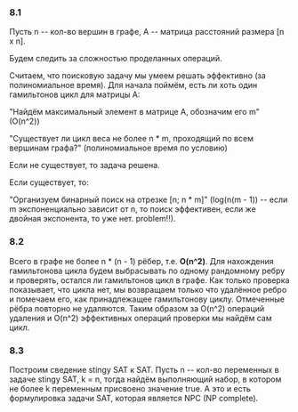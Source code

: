 ### 8.1

Пусть n -- кол-во вершин в графе, A -- матрица расстояний размера [n x n].

Будем следить за сложностью проделанных операций.

Считаем, что поисковую задачу мы умеем решать эффективно (за полиномиальное время). Для начала поймём, есть ли хоть один гамильтонов цикл для матрицы A:

"Найдём максимальный элемент в матрице A, обозначим его m" (O(n^2))

"Существует ли цикл веса не более n * m, проходящий по всем вершинам графа?" (полиномиальное время по условию)

Если не существует, то задача решена.

Если существует, то:

"Организуем бинарный поиск на отрезке [n; n * m]" (log(n(m - 1)) -- если m экспоненциально зависит от n, то поиск эффективен, если же двойная экспонента, то уже нет. problem!!).

### 8.2

Всего в графе не более n * (n - 1) рёбер, т.е. **O(n^2)**. Для нахождения гамильтонова цикла будем выбрасывать по одному рандомному ребру и проверять, остался ли гамильтонов цикл в графе. Как только проверка показывает, что цикла нет, мы возвращаем только что удалённое ребро и помечаем его, как принадлежащее гамильтонову циклу. Отмеченные рёбра повторно не удаляются. Таким образом за O(n^2) операций удаления и O(n^2) эффективных операций проверки мы найдём сам цикл.

### 8.3

Построим сведение stingy SAT к SAT. Пусть n -- кол-во переменных в задаче stingy SAT, k = n, тогда найдём выполняющий набор, в котором не более k переменным присвоено значение true. А это и есть формулировка задачи SAT, которая является NPC (NP complete).
